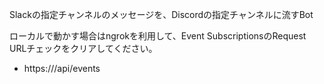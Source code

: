 Slackの指定チャンネルのメッセージを、Discordの指定チャンネルに流すBot

ローカルで動かす場合はngrokを利用して、Event SubscriptionsのRequest URLチェックをクリアしてください。

- https://<ngrok domain>/api/events
